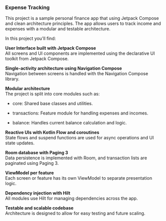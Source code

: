<b><h3>Expense Tracking</h3></b>

This project is a sample personal finance app that using Jetpack Compose and clean architecture principles. The app allows users to track income and expenses with a modular and testable architecture.

In this project you'll find:

**User Interface built with Jetpack Compose**  
All screens and UI components are implemented using the declarative UI toolkit from Jetpack Compose.

**Single-activity architecture using Navigation Compose**  
Navigation between screens is handled with the Navigation Compose library.

**Modular architecture**  
The project is split into core modules such as:

- core: Shared base classes and utilities.

- transactions: Feature module for handling expenses and incomes.

- balance: Handles current balance calculation and logic.

**Reactive UIs with Kotlin Flow and coroutines**  
State flows and suspend functions are used for async operations and UI state updates.

**Room database with Paging 3**  
Data persistence is implemented with Room, and transaction lists are paginated using Paging 3.

**ViewModel per feature**  
Each screen or feature has its own ViewModel to separate presentation logic.

**Dependency injection with Hilt**  
All modules use Hilt for managing dependencies across the app.

**Testable and scalable codebase**  
Architecture is designed to allow for easy testing and future scaling.
